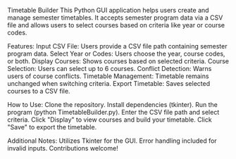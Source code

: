 Timetable Builder
This Python GUI application helps users create and manage semester timetables.
It accepts semester program data via a CSV file and allows users to select courses based on criteria like year or course codes.

Features:
Input CSV File: Users provide a CSV file path containing semester program data.
Select Year or Codes: Users choose the year, course codes, or both.
Display Courses: Shows courses based on selected criteria.
Course Selection: Users can select up to 6 courses.
Conflict Detection: Warns users of course conflicts.
Timetable Management: Timetable remains unchanged when switching criteria.
Export Timetable: Saves selected courses to a CSV file.

How to Use:
Clone the repository.
Install dependencies (tkinter).
Run the program (python TimetableBuilder.py).
Enter the CSV file path and select criteria.
Click "Display" to view courses and build your timetable.
Click "Save" to export the timetable.

Additional Notes:
Utilizes Tkinter for the GUI.
Error handling included for invalid inputs.
Contributions welcome!
